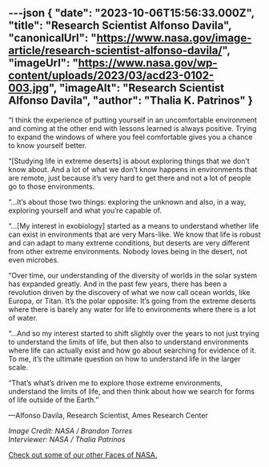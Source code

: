 ---json
{
  "date": "2023-10-06T15:56:33.000Z",
  "title": "Research Scientist Alfonso Davila",
  "canonicalUrl": "https://www.nasa.gov/image-article/research-scientist-alfonso-davila/",
  "imageUrl": "https://www.nasa.gov/wp-content/uploads/2023/03/acd23-0102-003.jpg",
  "imageAlt": "Research Scientist Alfonso Davila",
  "author": "Thalia K. Patrinos"
}
---

“I think the experience of putting yourself in an uncomfortable environment and coming at the other end with lessons learned is always positive. Trying to expand the windows of where you feel comfortable gives you a chance to know yourself better.

“\[Studying life in extreme deserts\] is about exploring things that we don’t know about. And a lot of what we don’t know happens in environments that are remote, just because it’s very hard to get there and not a lot of people go to those environments.

“…It’s about those two things: exploring the unknown and also, in a way, exploring yourself and what you’re capable of.

“…\[My interest in exobiology\] started as a means to understand whether life can exist in environments that are very Mars-like. We know that life is robust and can adapt to many extreme conditions, but deserts are very different from other extreme environments. Nobody loves being in the desert, not even microbes.

“Over time, our understanding of the diversity of worlds in the solar system has expanded greatly. And in the past few years, there has been a revolution driven by the discovery of what we now call ocean worlds, like Europa, or Titan. It’s the polar opposite: It’s going from the extreme deserts where there is barely any water for life to environments where there is a lot of water.

“…And so my interest started to shift slightly over the years to not just trying to understand the limits of life, but then also to understand environments where life can actually exist and how go about searching for evidence of it. To me, it’s the ultimate question on how to understand life in the larger scale.

“That’s what’s driven me to explore those extreme environments, understand the limits of life, and then think about how we search for forms of life outside of the Earth.”

—Alfonso Davila, Research Scientist, Ames Research Center

_Image Credit: NASA / Brandon Torres  
Interviewer: NASA / Thalia Patrinos_

[Check out some of our other Faces of NASA.](https://www.nasa.gov/gallery/faces-of-nasa/)
